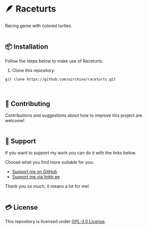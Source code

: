 # 🪶 Raceturts
Racing game with colored turtles.  
&nbsp;

## 📦 Installation  
Follow the steps below to make use of Raceturts.
&nbsp;

1. Clone this repository:  
```bash
git clone https://github.com/airchive/raceturts.git
```
&nbsp;

## 🤝 Contributing  
Contributions and suggestions about how to improve this project are welcome!  
&nbsp;  

## 💚 Support  
If you want to support my work you can do it with the links below.  

Choose what you find more suitable for you:  
- [Support me on GitHub](https://github.com/sponsors/Airscripts)  
- [Support me via linktr.ee](https://linktr.ee/airscript)  

Thank you so much, it means a lot for me!  
&nbsp;  

## 💳 License  
This repository is licensed under [GPL-3.0 License](https://github.com/airchive/raceturts/blob/main/LICENSE).  
&nbsp;
